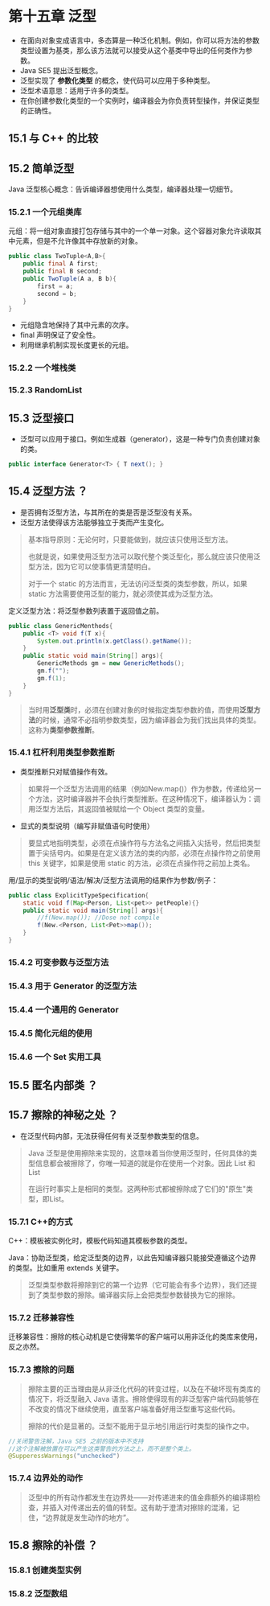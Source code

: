 # 第十五章 泛型

- 在面向对象变成语言中，多态算是一种泛化机制。例如，你可以将方法的参数类型设置为基类，那么该方法就可以接受从这个基类中导出的任何类作为参数。
- Java SE5 提出泛型概念。
- 泛型实现了 **参数化类型** 的概念，使代码可以应用于多种类型。
- 泛型术语意思：适用于许多的类型。
- 在你创建参数化类型的一个实例时，编译器会为你负责转型操作，并保证类型的正确性。

## 15.1 与 C++ 的比较

## 15.2 简单泛型

Java 泛型核心概念：告诉编译器想使用什么类型，编译器处理一切细节。

### 15.2.1 一个元组类库

元组：将一组对象直接打包存储与其中的一个单一对象。这个容器对象允许读取其中元素，但是不允许像其中存放新的对象。

```java
public class TwoTuple<A,B>{
    public final A first;
    public final B second;
    public TwoTuple(A a, B b){
        first = a;
        second = b;
    }
}
```

- 元组隐含地保持了其中元素的次序。
- final 声明保证了安全性。
- 利用继承机制实现长度更长的元组。

### 15.2.2 一个堆栈类

### 15.2.3 RandomList

## 15.3 泛型接口

- 泛型可以应用于接口。例如生成器（generator），这是一种专门负责创建对象的类。

```java
public interface Generator<T> { T next(); }
```

## 15.4 泛型方法 ？

- 是否拥有泛型方法，与其所在的类是否是泛型没有关系。
- 泛型方法使得该方法能够独立于类而产生变化。

> 基本指导原则：无论何时，只要能做到，就应该只使用泛型方法。
>
> 也就是说，如果使用泛型方法可以取代整个类泛型化，那么就应该只使用泛型方法，因为它可以使事情更清楚明白。
>
> 对于一个 static 的方法而言，无法访问泛型类的类型参数，所以，如果 static 方法需要使用泛型的能力，就必须使其成为泛型方法。

定义泛型方法：将泛型参数列表置于返回值之前。

```java
public class GenericMenthods{
    public <T> void f(T x){
    	System.out.println(x.getClass().getName());
	}
    public static void main(String[] args){
        GenericMethods gm = new GenericMethods();
        gm.f("");
        gm.f(1);
    }
}
```

> 当时用**泛型类**时，必须在创建对象的时候指定类型参数的值，而使用**泛型方法**的时候，通常不必指明参数类型，因为编译器会为我们找出具体的类型。这称为**类型参数推断**。
>

### 15.4.1 杠杆利用类型参数推断

- 类型推断只对赋值操作有效。

> 如果将一个泛型方法调用的结果（例如New.map()）作为参数，传递给另一个方法，这时编译器并不会执行类型推断。在这种情况下，编译器认为：调用泛型方法后，其返回值被赋给一个 Object 类型的变量。
>

- 显式的类型说明（编写非赋值语句时使用）

> 要显式地指明类型，必须在点操作符与方法名之间插入尖括号，然后把类型置于尖括号内。如果是在定义该方法的类的内部，必须在点操作符之前使用 this 关键字，如果是使用 static 的方法，必须在点操作符之前加上类名。
>

用/显示的类型说明/语法/解决/泛型方法调用的结果作为参数/例子：

```java
public class ExplicitTypeSpecification{
    static void f(Map<Person, List<pet>> petPeople){}
    public static void main(String[] args){
        //f(New.map()); //Dose not compile
        f(New.<Person, List<Pet>>map());
    }
}
```

### 15.4.2 可变参数与泛型方法

### 15.4.3 用于 Generator 的泛型方法

### 15.4.4 一个通用的 Generator

### 15.4.5 简化元组的使用

### 15.4.6 一个 Set 实用工具

## 15.5 匿名内部类 ？
## 15.7 擦除的神秘之处 ？

- 在泛型代码内部，无法获得任何有关泛型参数类型的信息。

> Java 泛型是使用擦除来实现的，这意味着当你使用泛型时，任何具体的类型信息都会被擦除了，你唯一知道的就是你在使用一个对象。因此 List<String> 和 List<Integer> 
>
> 在运行时事实上是相同的类型。这两种形式都被擦除成了它们的"原生"类型，即List。

### 15.7.1 C++的方式 

C++：模板被实例化时，模板代码知道其模板参数的类型。

Java：协助泛型类，给定泛型类的边界，以此告知编译器只能接受遵循这个边界的类型。比如重用 extends 关键字。

> 泛型类型参数将擦除到它的第一个边界（它可能会有多个边界），我们还提到了类型参数的擦除。编译器实际上会把类型参数替换为它的擦除。

### 15.7.2 迁移兼容性 

迁移兼容性：擦除的核心动机是它使得繁华的客户端可以用非泛化的类库来使用，反之亦然。

### 15.7.3 擦除的问题

> 擦除主要的正当理由是从非泛化代码的转变过程，以及在不破坏现有类库的情况下，将泛型融入 Java 语言。擦除使得现有的非泛型客户端代码能够在不改变的情况下继续使用，直至客户端准备好用泛型重写这些代码。
>
> 擦除的代价是显著的。泛型不能用于显示地引用运行时类型的操作之中。

```java
//关闭警告注解，Java SE5 之前的版本中不支持
//这个注解被放置在可以产生这类警告的方法之上，而不是整个类上。
@SupperessWarnings("unchecked")
```

### 15.7.4 边界处的动作 

> 泛型中的所有动作都发生在边界处——对传递进来的值金鼎额外的编译期检查，并插入对传递出去的值的转型。这有助于澄清对擦除的混淆，记住，“边界就是发生动作的地方”。

## 15.8 擦除的补偿 ？

### 15.8.1 创建类型实例

### 15.8.2 泛型数组














































































































